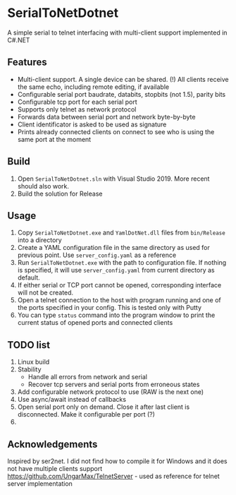 # SerialToNetDotnet
A simple serial to telnet interfacing with multi-client support implemented in C#.NET

## Features
- Multi-client support. A single device can be shared. (!) All clients receive the same echo, including remote editing, if available
- Configurable serial port baudrate, databits, stopbits (not 1.5), parity bits
- Configurable tcp port for each serial port
- Supports only telnet as network protocol
- Forwards data between serial port and network byte-by-byte
- Client identificator is asked to be used as signature
- Prints already connected clients on connect to see who is using the same port at the moment

## Build
1. Open `SerialToNetDotnet.sln` with Visual Studio 2019. More recent should also work.
2. Build the solution for Release

## Usage
1. Copy `SerialToNetDotnet.exe` and `YamlDotNet.dll` files from `bin/Release` into a directory
3. Create a YAML configuration file in the same directory as used for previous point. Use `server_config.yaml` as a reference
4. Run `SerialToNetDotnet.exe` with the path to configuration file. If nothing is specified, it will use `server_config.yaml` from current directory as default.
5. If either serial or TCP port cannot be opened, corresponding interface will not be created.
6. Open a telnet connection to the host with program running and one of the ports specified in your config. This is tested only with Putty
7. You can type `status` command into the program window to print the current status of opened ports and connected clients

## TODO list
1. Linux build
2. Stability
    - Handle all errors from network and serial
    - Recover tcp servers and serial ports from erroneous states
4. Add configurable network protocol to use (RAW is the next one)
5. Use async/await instead of callbacks
6. Open serial port only on demand. Close it after last client is disconnected. Make it configurable per port (?)
7. 

## Acknowledgements
Inspired by ser2net. I did not find how to compile it for Windows and it does not have multiple clients support
https://github.com/UngarMax/TelnetServer - used as reference for telnet server implementation
